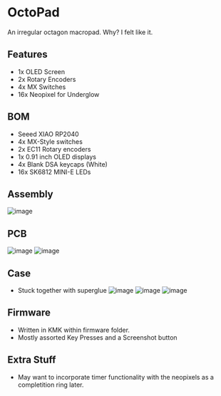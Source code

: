 # OctoPad
An irregular octagon macropad. Why? I felt like it. 
## Features
- 1x OLED Screen
- 2x Rotary Encoders
- 4x MX Switches
- 16x Neopixel for Underglow

## BOM
- Seeed XIAO RP2040
- 4x MX-Style switches
- 2x EC11 Rotary encoders
- 1x 0.91 inch OLED displays
- 4x Blank DSA keycaps (White)
- 16x SK6812 MINI-E LEDs 

## Assembly
![image](https://github.com/user-attachments/assets/f4177070-1575-42fd-ad2e-1f5084f8535d)


## PCB
![image](https://github.com/user-attachments/assets/982e05ae-0ffb-4ccb-b475-f336d03028a8)
![image](https://github.com/user-attachments/assets/e6febc21-1aae-4cba-b5f1-09ea6f3260b8)

## Case
- Stuck together with superglue
![image](https://github.com/user-attachments/assets/7c8419e3-b2ab-441d-a86c-08ee850b7655)
![image](https://github.com/user-attachments/assets/ad638cde-e4f1-4783-ba29-4535b4ab84ce)
![image](https://github.com/user-attachments/assets/9c9f089a-fc5b-4507-9089-5e4318d68e8a)


## Firmware
- Written in KMK within firmware folder.
- Mostly assorted Key Presses and a Screenshot button

## Extra Stuff
- May want to incorporate timer functionality with the neopixels as a completition ring later.
